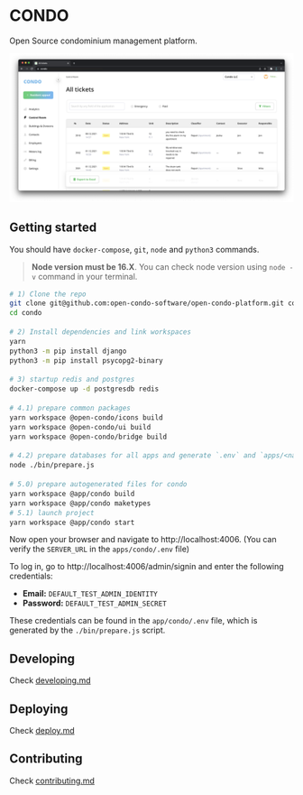 # CONDO

Open Source condominium management platform.

![condo](./docs/images/screen1.png)

## Getting started

You should have `docker-compose`, `git`, `node` and `python3` commands.

> **Node version must be 16.X**. You can check node version using `node -v` command in your terminal.

```bash
# 1) Clone the repo
git clone git@github.com:open-condo-software/open-condo-platform.git condo
cd condo

# 2) Install dependencies and link workspaces
yarn
python3 -m pip install django
python3 -m pip install psycopg2-binary

# 3) startup redis and postgres
docker-compose up -d postgresdb redis

# 4.1) prepare common packages
yarn workspace @open-condo/icons build
yarn workspace @open-condo/ui build
yarn workspace @open-condo/bridge build

# 4.2) prepare databases for all apps and generate `.env` and `apps/<name>/.env` files
node ./bin/prepare.js

# 5.0) prepare autogenerated files for condo
yarn workspace @app/condo build
yarn workspace @app/condo maketypes
# 5.1) launch project
yarn workspace @app/condo start
```

Now open your browser and navigate to http://localhost:4006. 
(You can verify the `SERVER_URL` in the `apps/condo/.env` file)

To log in, go to http://localhost:4006/admin/signin and enter the following credentials:
- **Email:** `DEFAULT_TEST_ADMIN_IDENTITY`
- **Password:** `DEFAULT_TEST_ADMIN_SECRET`

These credentials can be found in the `app/condo/.env` file, which is generated by the `./bin/prepare.js` script.

## Developing

Check [developing.md](docs/develop.md)

## Deploying

Check [deploy.md](docs/deploy.md)

## Contributing

Check [contributing.md](docs/contributing.md)
